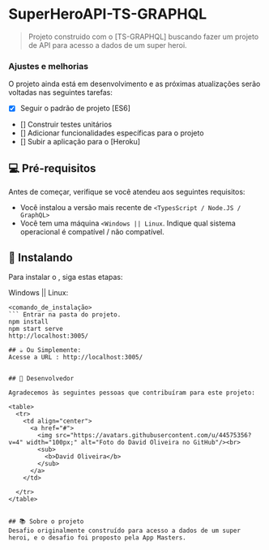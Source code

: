 
# SuperHeroAPI-TS-GRAPHQL

<!---Esses são exemplos. Veja https://shields.io para outras pessoas ou para personalizar este conjunto de escudos. Você pode querer incluir dependências, status do projeto e informações de licença aqui--->


> Projeto construido com o [TS-GRAPHQL] buscando fazer um projeto de API para acesso a dados de um super heroi.

### Ajustes e melhorias

O projeto ainda está em desenvolvimento e as próximas atualizações serão voltadas nas seguintes tarefas:

- [x] Seguir o padrão de projeto [ES6]
- [] Construir testes unitários
- [] Adicionar funcionalidades específicas para o projeto
- [] Subir a aplicação para o [Heroku]

## 💻 Pré-requisitos

Antes de começar, verifique se você atendeu aos seguintes requisitos:
<!---Estes são apenas requisitos de exemplo. Adicionar, duplicar ou remover conforme necessário--->
* Você instalou a versão mais recente de `<TypesScript / Node.JS / GraphQL>`
* Você tem uma máquina `<Windows || Linux`. Indique qual sistema operacional é compatível / não compatível.

## 🚀 Instalando <SuperHeroAPI-TS-GRAPHQL>

Para instalar o <SuperHeroAPI-TS-GRAPHQL>, siga estas etapas:



Windows || Linux:
```
<comando_de_instalação>
``` Entrar na pasta do projeto.
npm install
npm start serve
http://localhost:3005/

## ☕ Ou Simplemente:
Acesse a URL : http://localhost:3005/


## 🤝 Desenvolvedor

Agradecemos às seguintes pessoas que contribuíram para este projeto:

<table>
  <tr>
    <td align="center">
      <a href="#">
        <img src="https://avatars.githubusercontent.com/u/44575356?v=4" width="100px;" alt="Foto do David Oliveira no GitHub"/><br>
        <sub>
          <b>David Oliveira</b>
        </sub>
      </a>
    </td>
    
  </tr>
</table>


## 📚 Sobre o projeto
Desafio originalmente construído para acesso a dados de um super heroi, e o desafio foi proposto pela App Masters.
